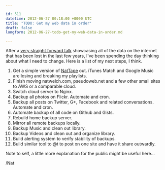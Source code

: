```yaml
---

id: 511
datetime: 2012-06-27 00:18:00 +0000 UTC
title: "TODO: Get my web data in order"
draft: false
longform: 2012-06-27-todo-get-my-web-data-in-order.md

---
```


After a [very straight forward talk](http://opensourcebridge.org/sessions/916) showcasing all of the data on the internet that has been lost in the last few years, I've been spending the day thinking about what I need to change. Here is a list of my next steps, I think.

 1. Get a simple version of [NatTape](https://github.com/icco/nattape) out. iTunes Match and Google Music are losing and breaking my playlists.
 2. Finish moving natwelch.com, pseudoweb.net and a few other small sites to AWS or a comparable cloud.
 3. Switch cloud server to Nginx.
 4. Backup all photos on Flickr. Automate and cron.
 5. Backup all posts on Twitter, G+, Facebook and related conversations. Automate and cron.
 6. Automate backup of all code on Github and Gists.
 7. Rebuild home backup server.
 8. Mirror all remote backups locally.
 9. Backup Music and clean out library.
 10. Backup Videos and clean out and organize library.
 11. Build alerting system to verify stability of backups.
 12. Build similar tool to @t to post on one site and have it share outwardly.

Note to self, a little more explanation for the public might be useful here...

/Nat

